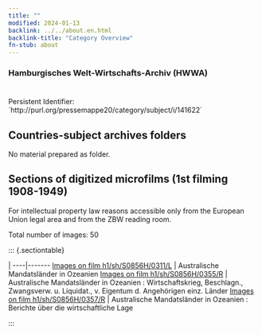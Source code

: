 ```yaml
---
title: ""
modified: 2024-01-13
backlink: ../../about.en.html
backlink-title: "Category Overview"
fn-stub: about
---
```


### Hamburgisches Welt-Wirtschafts-Archiv (HWWA)

# 

<div class="hint">Persistent Identifier: `http://purl.org/pressemappe20/category/subject/i/141622`</div>







## Countries-subject archives folders





No material prepared as folder.



<a id="filmsections" />

## Sections of digitized microfilms (1st filming 1908-1949)

<p>For intellectual property law reasons accessible only from the European Union legal area and from the ZBW reading room.</p>



<p>Total number of images: 50</p>




::: {.sectiontable}

 | 
----|-------
<a class="btn" href="https://pm20.zbw.eu/film/h1/sh/S0856H/0311/L" rel="nofollow">Images on film h1/sh/S0856H/0311/L</a> | Australische Mandatsländer in Ozeanien
<a class="btn" href="https://pm20.zbw.eu/film/h1/sh/S0856H/0355/R" rel="nofollow">Images on film h1/sh/S0856H/0355/R</a> | Australische Mandatsländer in Ozeanien : Wirtschaftskrieg, Beschlagn., Zwangsverw. u. Liquidat., v. Eigentum d. Angehörigen einz. Länder
<a class="btn" href="https://pm20.zbw.eu/film/h1/sh/S0856H/0357/R" rel="nofollow">Images on film h1/sh/S0856H/0357/R</a> | Australische Mandatsländer in Ozeanien : Berichte über die wirtschaftliche Lage


:::
















